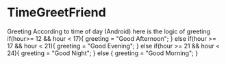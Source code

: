 # TimeGreetFriend
Greeting According to time of day (Android)
here is the logic of greeting
if(hour>= 12 && hour < 17){
    greeting = "Good Afternoon";
} else if(hour >= 17 && hour < 21){
    greeting = "Good Evening";
} else if(hour >= 21 && hour < 24){
    greeting = "Good Night";
} else {
    greeting = "Good Morning";
}
